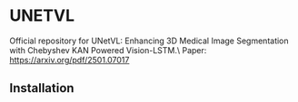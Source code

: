# UNETVL
Official repository for UNetVL: Enhancing 3D Medical Image Segmentation with Chebyshev KAN Powered Vision-LSTM.\\
Paper: https://arxiv.org/pdf/2501.07017

## Installation

